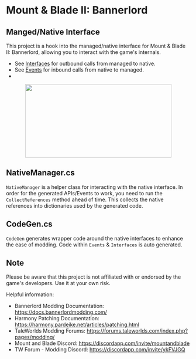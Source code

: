 # Mount & Blade II: Bannerlord 
## Manged/Native Interface
This project is a hook into the managed/native interface for Mount & Blade II: Bannerlord, allowing you to interact with the game's internals.

- See [Interfaces](Interfaces/Interfaces.md) for outbound calls from managed to native.
- See [Events](Events/Events.md) for inbound calls from native to managed. 
- 
<p align="center">
  <img width="400" height="200" src="https://github.com/JacobPersi/Bannerlord-Natives/blob/main/img/demo.png?raw=true">
</p>


## NativeManager.cs
`NativeManager` is a helper class for interacting with the native interface. In order for the generated APIs/Events to work, you need to run the `CollectReferences` method ahead of time. This collects the native references into dictionaries used by the generated code.  

## CodeGen.cs
`CodeGen` generates wrapper code around the native interfaces to enhance the ease of modding. Code within `Events` & `Interfaces` is auto generated.

## Note
Please be aware that this project is not affiliated with or endorsed by the game's developers. Use it at your own risk.

Helpful information:
- Bannerlord Modding Documentation:   https://docs.bannerlordmodding.com/
- Harmony Patching Documentation:     https://harmony.pardeike.net/articles/patching.html
- TaleWorlds Modding Forums:          https://forums.taleworlds.com/index.php?pages/modding/
- Mount and Blade Discord:            https://discordapp.com/invite/mountandblade
- TW Forum - Modding Discord:         https://discordapp.com/invite/ykFVJGQ

